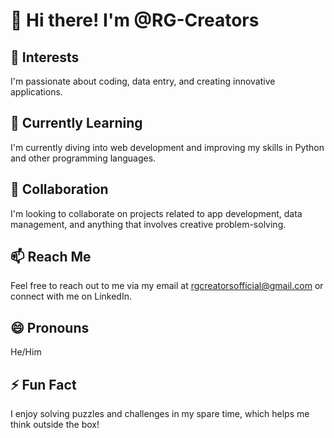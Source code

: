 # 👋 Hi there! I'm @RG-Creators

## 👀 Interests
I'm passionate about coding, data entry, and creating innovative applications.

## 🌱 Currently Learning
I'm currently diving into web development and improving my skills in Python and other programming languages.

## 💞️ Collaboration
I'm looking to collaborate on projects related to app development, data management, and anything that involves creative problem-solving.

## 📫 Reach Me
Feel free to reach out to me via my email at rgcreatorsofficial@gmail.com or connect with me on LinkedIn.

## 😄 Pronouns
He/Him

## ⚡ Fun Fact
I enjoy solving puzzles and challenges in my spare time, which helps me think outside the box!
